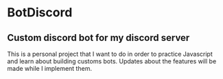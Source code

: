 # BotDiscord

## Custom discord bot for my discord server

This is a personal project that I want to do in order to practice Javascript and learn about building customs bots. 
Updates about the features will be made while I implement them.
